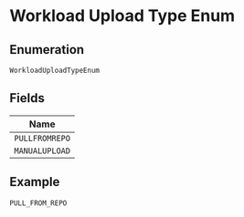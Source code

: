 
# Workload Upload Type Enum

## Enumeration

`WorkloadUploadTypeEnum`

## Fields

| Name |
|  --- |
| `PULLFROMREPO` |
| `MANUALUPLOAD` |

## Example

```
PULL_FROM_REPO
```

